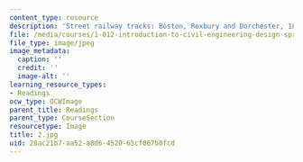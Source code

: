 ```yaml
---
content_type: resource
description: 'Street railway tracks: Boston, Roxbury and Dorchester, 1872-1901'
file: /media/courses/1-012-introduction-to-civil-engineering-design-spring-2002/28ac21b7aa52a8d6452065cf067b0fcd_2.jpg
file_type: image/jpeg
image_metadata:
  caption: ''
  credit: ''
  image-alt: ''
learning_resource_types:
- Readings
ocw_type: OCWImage
parent_title: Readings
parent_type: CourseSection
resourcetype: Image
title: 2.jpg
uid: 28ac21b7-aa52-a8d6-4520-65cf067b0fcd
---
```

